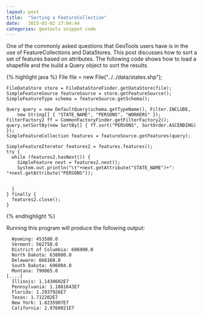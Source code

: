 ```yaml
---
layout: post
title:  "Sorting a FeatureCollection"
date:   2015-03-02 17:04:44
categories: geotools snippet code
---
```


One of the commonly asked questions that GeoTools users have is in the use of FeatureCollections and DataStores. This post discusses how to sort a set of features based on attributes. The following code shows how to load a shapefile and the build a Query object to sort the results.

{% highlight java %}
    File file = new File("../../data/states.shp");

    FileDataStore store = FileDataStoreFinder.getDataStore(file);
    SimpleFeatureSource featureSource = store.getFeatureSource();
    SimpleFeatureType schema = featureSource.getSchema();

    Query query = new DefaultQuery(schema.getTypeName(), Filter.INCLUDE,
        new String[] { "STATE_NAME", "PERSONS", "WORKERS" });
    FilterFactory2 ff = CommonFactoryFinder.getFilterFactory2();
    query.setSortBy(new SortBy[] { ff.sort("PERSONS", SortOrder.ASCENDING) });
    SimpleFeatureCollection features = featureSource.getFeatures(query);

    SimpleFeatureIterator features2 = features.features();
    try {
      while (features2.hasNext()) {
        SimpleFeature next = features2.next();
        System.out.println("\t"+next.getAttribute("STATE_NAME")+": "+next.getAttribute("PERSONS"));


      }
    } finally {
      features2.close();
    }
{% endhighlight %}

Running this program will produce the following output:

	  Wyoming: 453588.0
	  Vermont: 562758.0
	  District of Columbia: 606900.0
	  North Dakota: 638800.0
	  Delaware: 666168.0
	  South Dakota: 696004.0
	  Montana: 799065.0
    [....]
	  Illinois: 1.1430602E7
	  Pennsylvania: 1.1881643E7
	  Florida: 1.2937926E7
	  Texas: 1.712202E7
	  New York: 1.8235907E7
	  California: 2.9760021E7
	
